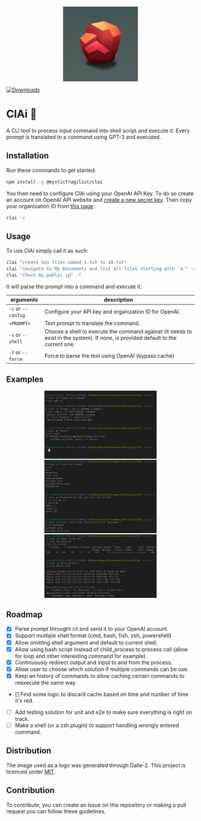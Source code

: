 <p align="center">
  <img src="https://github.com/MysticFragilist/ClAi/blob/master/logo.png" width="200" height="200" align="middle" />
</p>

[![Downloads](https://img.shields.io/npm/dt/@mysticfragilist/clai)](https://img.shields.io/npm/dt/@mysticfragilist/clai)


# ClAi :rocket:
A CLI tool to process input command into shell script and execute it. Every prompt is translated to a command using GPT-3 and executed. 

## Installation
Run these commands to get started:
```bash
npm install -g @mysticfragilist/clai
```
You then need to configure ClAi using your OpenAI API Key. To do so create an account on OpenAI API website and [create a new secret key](https://beta.openai.com/account/api-keys). Then copy your organization ID from [this page](https://beta.openai.com/account/org-settings).
```bash
clai -c
```

## Usage
To use ClAi simply call it as such:
```bash
clai "create ten files named 1.txt to 10.txt"
clai "navigate to My Documents and list all files starting with 'a'" -s bash
clai "check my public ip" -f
```

It will parse the prompt into a command and execute it.

| arguments  | description  |
|---|---|
| `-c` or `--config`  | Configure your API key and organization ID for OpenAI.  |
| `<PROMPT>` | Text prompt to translate the command. |
| `-s` or `--shell` | Choose a shell to execute the command against (it needs to exist in the system). If none, is provided default to the current one.  |
| `-f` or `--force`  | Force to parse the text using OpenAI (bypass cache)  |


## Examples
<p align="center">
  <img src="https://github.com/MysticFragilist/ClAi/blob/master/examples/git-example.png" width="300" />
  <img src="https://github.com/MysticFragilist/ClAi/blob/master/examples/ls-example.png" width="300" />
  <img src="https://github.com/MysticFragilist/ClAi/blob/master/examples/simple-networking-example.png" width="300" />
</p>

## Roadmap
- [x] Parse prompt throught cli and send it to your OpenAI account.
- [x] Support multiple shell format (cmd, bash, fish, zsh, powershell)
- [x] Allow omitting shell argument and default to current shell.
- [x] Allow using bash script instead of child_process to process call (allow for loop and other interesting command for example).
- [x] Continuously redirect output and input to and from the process.
- [x] Allow user to choose which solution if multiple commands can be use.
- [x] Keep an history of commands to allow caching certain commands to reexecute the same way.
- [] Find some logic to discard cache based on time and number of time it's red.
- [ ] Add testing solution for unit and e2e to make sure everything is right on track.
- [ ] Make a shell (or a zsh plugin) to support handling wrongly entered command.

## Distribution

The image used as a logo was generated through Dalle-2. This project is licenced under [MIT](./LICENCE.md).

## Contribution

To contribute, you can create an issue on this repository or making a pull request you can follow these guidelines.

